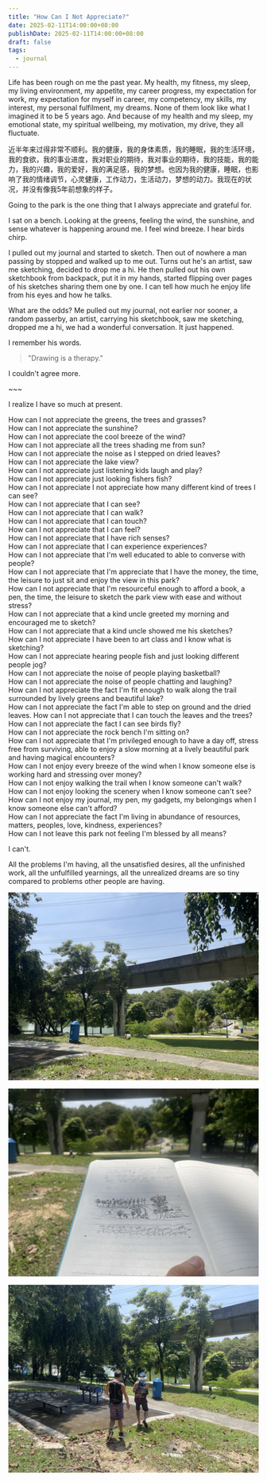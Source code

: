 ```yaml
---
title: "How Can I Not Appreciate?"
date: 2025-02-11T14:00:00+08:00
publishDate: 2025-02-11T14:00:00+08:00
draft: false
tags:
  - journal
---
```


Life has been rough on me the past year. My health, my fitness, my sleep, my living environment, my appetite, my career progress, my expectation for work, my expectation for myself in career, my competency, my skills, my interest, my personal fulfilment, my dreams. None of them look like what I imagined it to be 5 years ago. And because of my health and my sleep, my emotional state, my spiritual wellbeing, my motivation, my drive, they all fluctuate. 


近半年来过得非常不顺利。我的健康，我的身体素质，我的睡眠，我的生活环境，我的食欲，我的事业进度，我对职业的期待，我对事业的期待，我的技能，我的能力，我的兴趣，我的爱好，我的满足感，我的梦想。也因为我的健康，睡眠，也影响了我的情绪调节，心灵健康，工作动力，生活动力，梦想的动力。我现在的状况，并没有像我5年前想象的样子。


Going to the park is the one thing that I always appreciate and grateful for.

I sat on a bench. Looking at the greens, feeling the wind, the sunshine, and sense whatever is happening around me.
I feel wind breeze. 
I hear birds chirp.

I pulled out my journal and started to sketch. Then out of nowhere a man passing by stopped and walked up to me out. Turns out he's an artist, saw me sketching, decided to drop me a hi. He then pulled out his own sketchbook from backpack, put it in my hands, started flipping over pages of his sketches sharing them one by one. I can tell how much he enjoy life from his eyes and how he talks. 

What are the odds? Me pulled out my journal, not earlier nor sooner, a random passerby, an artist, carrying his sketchbook, saw me sketching, dropped me a hi, we had a wonderful conversation. It just happened.

I remember his words. 

> "Drawing is a therapy."

I couldn't agree more. 

\~~~

I realize I have so much at present.

How can I not appreciate the greens, the trees and grasses?</br>
How can I not appreciate the sunshine?</br>
How can I not appreciate the cool breeze of the wind?</br>
How can I not appreciate all the trees shading me from sun?</br>
How can I not appreciate the noise as I stepped on dried leaves?</br>
How can I not appreciate the lake view?</br> 
How can I not appreciate just listening kids laugh and play?</br>
How can I not appreciate just looking fishers fish?</br>
How can I not appreciate I not appreciate how many different kind of trees I can see?</br>
How can I not appreciate that I can see?</br>
How can I not appreciate that I can walk?</br>
How can I not appreciate that I can touch?</br>
How can I not appreciate that I can feel?</br>
How can I not appreciate that I have rich senses?</br>
How can I not appreciate that I can experience experiences?</br>
How can I not appreciate that I'm well educated to able to converse with people?</br>
How can I not appreciate that I'm appreciate that I have the money, the time, the leisure to just sit and enjoy the view in this park?</br>
How can I not appreciate that I'm resourceful enough to afford a book, a pen, the time, the leisure to sketch the park view with ease and without stress?</br>
How can I not appreciate that a kind uncle greeted my morning and encouraged me to sketch?</br>
How can I not appreciate that a kind uncle showed me his sketches?</br>
How can I not appreciate I have been to art class and I know what is sketching?</br>
How can I not appreciate hearing people fish and just looking different people jog?</br>
How can I not appreciate the noise of people playing basketball?</br>
How can I not appreciate the noise of people chatting and laughing?</br>
How can I not appreciate the fact I'm fit enough to walk along the trail surrounded by lively greens and beautiful lake?</br>
How can I not appreciate the fact I'm able to step on ground and the dried leaves.
How can I not appreciate that I can touch the leaves and the trees?</br>
How can I not appreciate the fact I can see birds fly?</br>
How can I not appreciate the rock bench I'm sitting on?</br>
How can I not appreciate that I'm privileged enough to have a day off, stress free from surviving, able to enjoy a slow morning at a lively beautiful park and having magical encounters?</br>
How can I not enjoy every breeze of the wind when I know someone else is working hard and stressing over money?</br>
How can I not enjoy walking the trail when I know someone can't walk?</br>
How can I not enjoy looking the scenery when I know someone can't see?</br>
How can I not enjoy my journal, my pen, my gadgets, my belongings when I know someone else can't afford?</br>
How can I not appreciate the fact I'm living in abundance of resources, matters, peoples, love, kindness, experiences?</br>
How can I not leave this park not feeling I'm blessed by all means?</br>

I can't.

All the problems I'm having, all the unsatisfied desires, all the unfinished work, all the unfulfilled yearnings, all the unrealized dreams are so tiny compared to problems other people are having.


![Park](it-heals.jpeg "Park")

![My First Outdoor Sketch](my-first-outdoor-sketch.jpeg "My First Outdoor Sketch")

![Kind uncles](magical-encounter.jpeg "Kind uncle")